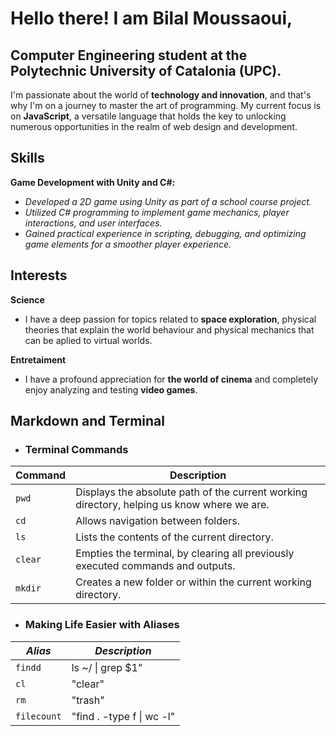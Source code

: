 # Hello there! I am Bilal Moussaoui, 
## **Computer Engineering** student at the **Polytechnic University of Catalonia (UPC)**. 

I'm passionate about the world of **technology and innovation**, and that's why I'm on a journey to master the art of programming. My current focus is on **JavaScript**, a versatile language that holds the key to unlocking numerous opportunities in the realm of web design and development.

## Skills
**Game Development with Unity and C#:**
* *Developed a 2D game using Unity as part of a school course project.*
* *Utilized C# programming to implement game mechanics, player interactions, and user interfaces.*
* *Gained practical experience in scripting, debugging, and optimizing game elements for a smoother player experience.*

## Interests
**Science**
* I have a deep passion for topics related to **space exploration**, physical theories that explain the world behaviour and physical mechanics that can be aplied to virtual worlds.

**Entretaiment**
* I have a profound appreciation for **the world of cinema** and completely enjoy analyzing and testing **video games**.

## **Markdown and Terminal**
* ### Terminal Commands

| **Command** | **Description**                                                                                   |
|-------------|---------------------------------------------------------------------------------------------------|
| `pwd`       | Displays the absolute path of the current working directory, helping us know where we are.      |
| `cd`        | Allows navigation between folders. |
| `ls`        | Lists the contents of the current directory. |
| `clear`     | Empties the terminal, by clearing all previously executed commands and outputs. |
| `mkdir`     | Creates a new folder or within the current working directory. |

* ### Making Life Easier with Aliases

| **_Alias_** | **_Description_**         |
|-------------|---------------------------|
| `findd`       | ls ~/ \| grep $1"         |
| `cl`        | "clear"                   |
| `rm`      | "trash"                   |
| `filecount`   | "find . -type f \| wc -l" |




